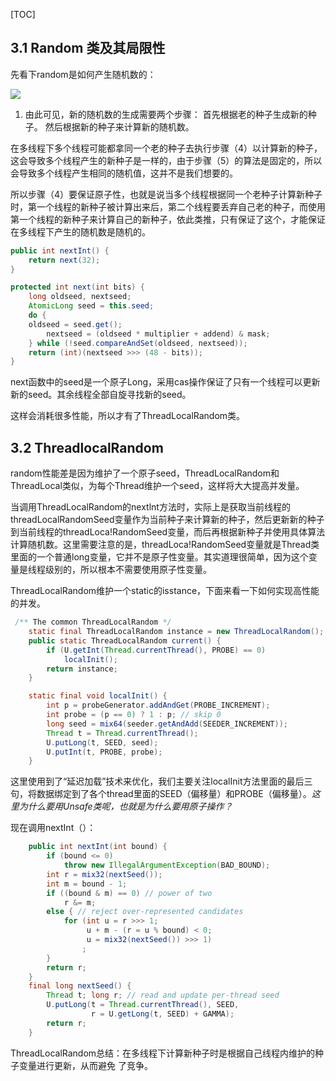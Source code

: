 [TOC]

## 3.1 Random 类及其局限性

先看下random是如何产生随机数的：

![](https://pic.downk.cc/item/5e6300ab98271cb2b89b2e07.jpg)

1. 由此可见，新的随机数的生成需要两个步骤：
   首先根据老的种子生成新的种子。
   然后根据新的种子来计算新的随机数。

在多线程下多个线程可能都拿同一个老的种子去执行步骤（4）以计算新的种子，这会导致多个线程产生的新种子是一样的，由于步骤（5）的算法是固定的，所以会导致多个线程产生相同的随机值，这并不是我们想要的。

所以步骤（4）要保证原子性，也就是说当多个线程根据同一个老种子计算新种子时，第一个线程的新种子被计算出来后，第二个线程要丢弃自己老的种子，而使用第一个线程的新种子来计算自己的新种子，依此类推，只有保证了这个，才能保证在多线程下产生的随机数是随机的。

```java
public int nextInt() {
	return next(32);
}

protected int next(int bits) {
	long oldseed, nextseed;
	AtomicLong seed = this.seed;
	do {
	oldseed = seed.get();
		nextseed = (oldseed * multiplier + addend) & mask;
	} while (!seed.compareAndSet(oldseed, nextseed));
	return (int)(nextseed >>> (48 - bits));
}
```

next函数中的seed是一个原子Long，采用cas操作保证了只有一个线程可以更新新的seed。其余线程全部自旋寻找新的seed。

这样会消耗很多性能，所以才有了ThreadLocalRandom类。

## 3.2 ThreadlocalRandom

random性能差是因为维护了一个原子seed，ThreadLocalRandom和ThreadLocal类似，为每个Thread维护一个seed，这样将大大提高并发量。

当调用ThreadLocalRandom的nextlnt方法时，实际上是获取当前线程的threadLocalRandomSeed变量作为当前种子来计算新的种子，然后更新新的种子到当前线程的threadLoca!RandomSeed变量，而后再根据新种子并使用具体算法计算随机数。这里需要注意的是，threadLoca!RandomSeed变量就是Thread类里面的一个普通long变量，它并不是原子性变量。其实道理很简单，因为这个变量是线程级别的，所以根本不需要使用原子性变量。

ThreadLocalRandom维护一个static的isstance，下面来看一下如何实现高性能的并发。

```java
 /** The common ThreadLocalRandom */
    static final ThreadLocalRandom instance = new ThreadLocalRandom();
    public static ThreadLocalRandom current() {
        if (U.getInt(Thread.currentThread(), PROBE) == 0)
            localInit();
        return instance;
    }

    static final void localInit() {
        int p = probeGenerator.addAndGet(PROBE_INCREMENT);
        int probe = (p == 0) ? 1 : p; // skip 0
        long seed = mix64(seeder.getAndAdd(SEEDER_INCREMENT));
        Thread t = Thread.currentThread();
        U.putLong(t, SEED, seed);
        U.putInt(t, PROBE, probe);
    }
```

这里使用到了“延迟加载”技术来优化，我们主要关注localInit方法里面的最后三句，将数据绑定到了各个thread里面的SEED（偏移量）和PROBE（偏移量）。*这里为什么要用Unsafe类呢，也就是为什么要用原子操作？*

现在调用nextInt（）：

```java
    public int nextInt(int bound) {
        if (bound <= 0)
            throw new IllegalArgumentException(BAD_BOUND);
        int r = mix32(nextSeed());
        int m = bound - 1;
        if ((bound & m) == 0) // power of two
            r &= m;
        else { // reject over-represented candidates
            for (int u = r >>> 1;
                 u + m - (r = u % bound) < 0;
                 u = mix32(nextSeed()) >>> 1)
                ;
        }
        return r;
    }
    final long nextSeed() {
        Thread t; long r; // read and update per-thread seed
        U.putLong(t = Thread.currentThread(), SEED,
                  r = U.getLong(t, SEED) + GAMMA);
        return r;
    }

```

ThreadLocalRandom总结：在多线程下计算新种子时是根据自己线程内维护的种子变量进行更新，从而避免
了竞争。




